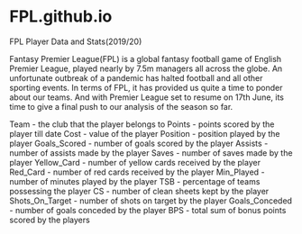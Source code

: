 # FPL.github.io
FPL Player Data and Stats(2019/20)

Fantasy Premier League(FPL) is a global fantasy football game of English Premier League, played nearly by 7.5m  managers all across the globe. An unfortunate outbreak of a pandemic has halted football and all other sporting events. In terms of FPL, it has provided us quite a time to ponder about our teams. And with Premier League set to resume on 17th June, its time to give a final push to our analysis of the season so far.

Team                   - the club that the player belongs to
Points                  - points scored by the player till date
Cost                     - value of the player
Position                - position played by the player
Goals_Scored      - number of goals scored by the player
Assists                 - number of assists made by the player
Saves                   - number of saves made by the player
Yellow_Card         - number of yellow cards received by the player
Red_Card             - number of red cards received by the player
Min_Played          - number of minutes played by the player
TSB                      - percentage of teams possessing  the player
CS                        - number of clean sheets kept by the player
Shots_On_Target - number of shots on target by the player
Goals_Conceded - number of goals conceded by the player
BPS                      - total sum of bonus points scored by the players
